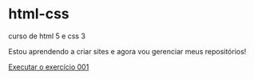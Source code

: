 # html-css
 curso de html 5 e css 3


Estou aprendendo a criar sites e agora vou gerenciar meus repositórios!

<a href="henriquebldias.github.io/html-css/exercicios/ex001/index.html">Executar o exercício 001</a>